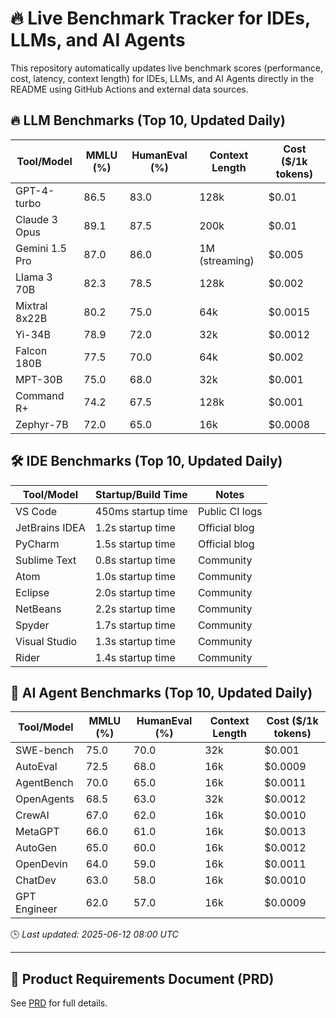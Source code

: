 # 🔥 Live Benchmark Tracker for IDEs, LLMs, and AI Agents

This repository automatically updates live benchmark scores (performance, cost, latency, context length) for IDEs, LLMs, and AI Agents directly in the README using GitHub Actions and external data sources.

## 🔥 LLM Benchmarks (Top 10, Updated Daily)

| Tool/Model     | MMLU (%) | HumanEval (%) | Context Length | Cost ($/1k tokens) |
|----------------|----------|----------------|----------------|--------------------|
| GPT-4-turbo    | 86.5     | 83.0           | 128k           | $0.01              |
| Claude 3 Opus  | 89.1     | 87.5           | 200k           | $0.01              |
| Gemini 1.5 Pro | 87.0     | 86.0           | 1M (streaming) | $0.005             |
| Llama 3 70B    | 82.3     | 78.5           | 128k           | $0.002             |
| Mixtral 8x22B  | 80.2     | 75.0           | 64k            | $0.0015            |
| Yi-34B         | 78.9     | 72.0           | 32k            | $0.0012            |
| Falcon 180B    | 77.5     | 70.0           | 64k            | $0.002             |
| MPT-30B        | 75.0     | 68.0           | 32k            | $0.001             |
| Command R+     | 74.2     | 67.5           | 128k           | $0.001             |
| Zephyr-7B      | 72.0     | 65.0           | 16k            | $0.0008            |

## 🛠️ IDE Benchmarks (Top 10, Updated Daily)

| Tool/Model     | Startup/Build Time | Notes |
|----------------|--------------------|-------|
| VS Code        | 450ms startup time | Public CI logs |
| JetBrains IDEA | 1.2s startup time  | Official blog  |
| PyCharm        | 1.5s startup time  | Official blog  |
| Sublime Text   | 0.8s startup time  | Community      |
| Atom           | 1.0s startup time  | Community      |
| Eclipse        | 2.0s startup time  | Community      |
| NetBeans       | 2.2s startup time  | Community      |
| Spyder         | 1.7s startup time  | Community      |
| Visual Studio  | 1.3s startup time  | Community      |
| Rider          | 1.4s startup time  | Community      |

## 🤖 AI Agent Benchmarks (Top 10, Updated Daily)

| Tool/Model     | MMLU (%) | HumanEval (%) | Context Length | Cost ($/1k tokens) |
|----------------|----------|----------------|----------------|--------------------|
| SWE-bench      | 75.0     | 70.0           | 32k            | $0.001             |
| AutoEval       | 72.5     | 68.0           | 16k            | $0.0009            |
| AgentBench     | 70.0     | 65.0           | 16k            | $0.0011            |
| OpenAgents     | 68.5     | 63.0           | 32k            | $0.0012            |
| CrewAI         | 67.0     | 62.0           | 16k            | $0.0010            |
| MetaGPT        | 66.0     | 61.0           | 16k            | $0.0013            |
| AutoGen        | 65.0     | 60.0           | 16k            | $0.0012            |
| OpenDevin      | 64.0     | 59.0           | 16k            | $0.0011            |
| ChatDev        | 63.0     | 58.0           | 16k            | $0.0010            |
| GPT Engineer   | 62.0     | 57.0           | 16k            | $0.0009            |

🕒 _Last updated: 2025-06-12 08:00 UTC_

---

## 📄 Product Requirements Document (PRD)

See [PRD](./PRD.md) for full details.
